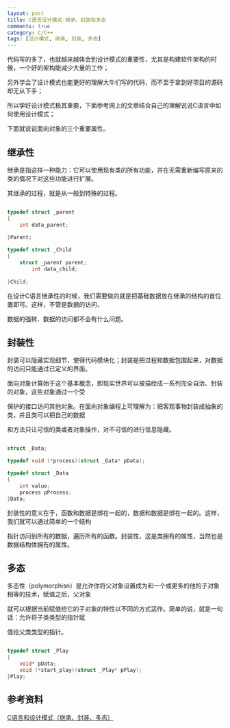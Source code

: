 ```yaml
---
layout: post
title: C语言设计模式-继承、封装和多态
comments: true
category: C/C++
tags: [设计模式, 继承, 封装, 多态]
---
```


代码写的多了，也就越来越体会到设计模式的重要性，尤其是构建软件架构的时候，一个好的架构能减少大量的工作；

另外学会了设计模式也能更好的理解大牛们写的代码，而不至于拿到好项目的源码却无从下手；

所以学好设计模式极其重要，下面参考网上的文章结合自己的理解说说C语言中如何使用设计模式；

下面就说说面向对象的三个重要属性。

## 继承性 

继承是指这样一种能力：它可以使用现有类的所有功能，并在无需重新编写原来的类的情况下对这些功能进行扩展。

其继承的过程，就是从一般到特殊的过程。

```c

typedef struct _parent
{
    int data_parent;
    
}Parent;

typedef struct _Child
{
    struct _parent parent;
        int data_child;
        
}Child;

```

在设计C语言继承性的时候，我们需要做的就是把基础数据放在继承的结构的首位置即可。这样，不管是数据的访问、

数据的强转、数据的访问都不会有什么问题。

## 封装性

封装可以隐藏实现细节，使得代码模块化；封装是把过程和数据包围起来，对数据的访问只能通过已定义的界面。

面向对象计算始于这个基本概念，即现实世界可以被描绘成一系列完全自治、封装的对象，这些对象通过一个受

保护的接口访问其他对象。在面向对象编程上可理解为：把客观事物封装成抽象的类，并且类可以把自己的数据

和方法只让可信的类或者对象操作，对不可信的进行信息隐藏。

```c

struct _Data;

typedef void (*process)(struct _Data* pData);

typedef struct _Data
{
    int value;
    process pProcess;
}Data;

```

封装性的意义在于，函数和数据是绑在一起的，数据和数据是绑在一起的。这样，我们就可以通过简单的一个结构

指针访问到所有的数据，遍历所有的函数。封装性，这是类拥有的属性，当然也是数据结构体拥有的属性。

## 多态

多态性（polymorphisn）是允许你将父对象设置成为和一个或更多的他的子对象相等的技术，赋值之后，父对象

就可以根据当前赋值给它的子对象的特性以不同的方式运作。简单的说，就是一句话：允许将子类类型的指针赋

值给父类类型的指针。

```c

typedef struct _Play
{
    void* pData;
    void (*start_play)(struct _Play* pPlay);
}Play;

```

## 参考资料

[C语言和设计模式（继承、封装、多态）](http://blog.csdn.net/feixiaoxing/article/details/7192302)
